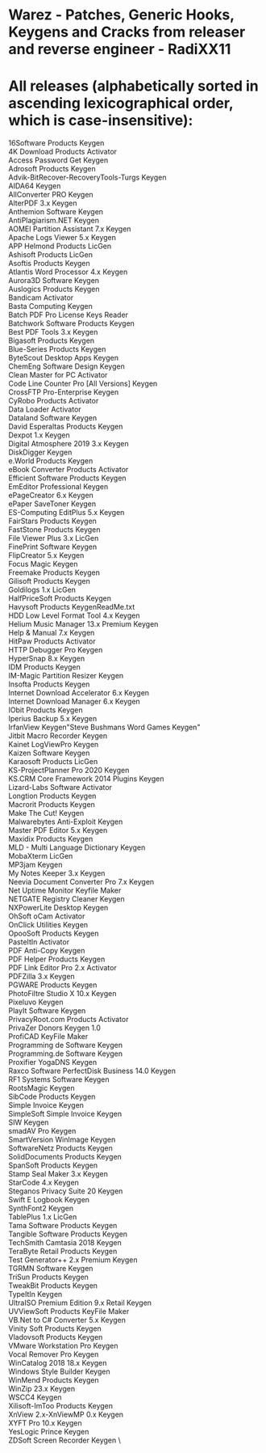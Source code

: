  #  Warez - Patches, Generic Hooks, Keygens and Cracks from releaser and reverse engineer - RadiXX11
 
  #  All releases (alphabetically sorted in ascending lexicographical order, which is case-insensitive):

16Software Products Keygen \
4K Download Products Activator \
Access Password Get Keygen \
Adrosoft Products Keygen \
Advik-BitRecover-RecoveryTools-Turgs Keygen \
AIDA64 Keygen \
AllConverter PRO Keygen \
AlterPDF 3.x Keygen \
Anthemion Software Keygen \
AntiPlagiarism.NET Keygen \
AOMEI Partition Assistant 7.x Keygen \
Apache Logs Viewer 5.x Keygen \
APP Helmond Products LicGen \
Ashisoft Products LicGen \
Asoftis Products Keygen \
Atlantis Word Processor 4.x Keygen \
Aurora3D Software Keygen \
Auslogics Products Keygen \
Bandicam Activator \
Basta Computing Keygen \
Batch PDF Pro License Keys Reader \
Batchwork Software Products Keygen \
Best PDF Tools 3.x Keygen \
Bigasoft Products Keygen \
Blue-Series Products Keygen \
ByteScout Desktop Apps Keygen \
ChemEng Software Design Keygen \
Clean Master for PC Activator \
Code Line Counter Pro [All Versions] Keygen \
CrossFTP Pro-Enterprise Keygen \
CyRobo Products Activator \
Data Loader Activator \
Dataland Software Keygen \
David Esperaltas Products Keygen \
Dexpot 1.x Keygen \
Digital Atmosphere 2019 3.x Keygen \
DiskDigger Keygen \
e.World Products Keygen \
eBook Converter Products Activator \
Efficient Software Products Keygen \
EmEditor Professional Keygen \
ePageCreator 6.x Keygen \
ePaper SaveToner Keygen \
ES-Computing EditPlus 5.x Keygen \
FairStars Products Keygen \
FastStone Products Keygen \
File Viewer Plus 3.x LicGen \
FinePrint Software Keygen \
FlipCreator 5.x Keygen \
Focus Magic Keygen \
Freemake Products Keygen \
Gilisoft Products Keygen \
Goldilogs 1.x LicGen \
HalfPriceSoft Products Keygen \
Havysoft Products KeygenReadMe.txt \
HDD Low Level Format Tool 4.x Keygen \
Helium Music Manager 13.x Premium Keygen \
Help & Manual 7.x Keygen \
HitPaw Products Activator \
HTTP Debugger Pro Keygen \
HyperSnap 8.x Keygen \
IDM Products Keygen \
IM-Magic Partition Resizer Keygen \
Insofta Products Keygen \
Internet Download Accelerator 6.x Keygen \
Internet Download Manager 6.x Keygen \
IObit Products Keygen \
Iperius Backup 5.x Keygen \
IrfanView Keygen"Steve Bushmans Word Games Keygen" \
Jitbit Macro Recorder Keygen \
Kainet LogViewPro Keygen \
Kaizen Software Keygen \
Karaosoft Products LicGen \
KS-ProjectPlanner Pro 2020 Keygen \
KS.CRM Core Framework 2014 Plugins Keygen \
Lizard-Labs Software Activator \
Longtion Products Keygen \
Macrorit Products Keygen \
Make The Cut! Keygen \
Malwarebytes Anti-Exploit Keygen \
Master PDF Editor 5.x Keygen \
Maxidix Products Keygen \
MLD - Multi Language Dictionary Keygen \
MobaXterm LicGen \
MP3jam Keygen \
My Notes Keeper 3.x Keygen \
Neevia Document Converter Pro 7.x Keygen \
Net Uptime Monitor Keyfile Maker \
NETGATE Registry Cleaner Keygen \
NXPowerLite Desktop Keygen \
OhSoft oCam Activator \
OnClick Utilities Keygen \
OpooSoft Products Keygen \
PasteItIn Activator \
PDF Anti-Copy Keygen \
PDF Helper Products Keygen \
PDF Link Editor Pro 2.x Activator \
PDFZilla 3.x Keygen \
PGWARE Products Keygen \
PhotoFiltre Studio X 10.x Keygen \
Pixeluvo Keygen \
PlayIt Software Keygen \
PrivacyRoot.com Products Activator \
PrivaZer Donors Keygen 1.0 \
ProfiCAD KeyFile Maker \
Programming de Software Keygen \
Programming.de Software Keygen \
Proxifier YogaDNS Keygen \
Raxco Software PerfectDisk Business 14.0 Keygen \
RF1 Systems Software Keygen \
RootsMagic Keygen \
SibCode Products Keygen \
Simple Invoice Keygen \
SimpleSoft Simple Invoice Keygen \
SIW Keygen \
smadAV Pro Keygen \
SmartVersion WinImage Keygen \
SoftwareNetz Products Keygen \
SolidDocuments Products Keygen \
SpanSoft Products Keygen \
Stamp Seal Maker 3.x Keygen \
StarCode 4.x Keygen \
Steganos Privacy Suite 20 Keygen \
Swift E Logbook Keygen \
SynthFont2 Keygen \
TablePlus 1.x LicGen \
Tama Software Products Keygen \
Tangible Software Products Keygen \
TechSmith Camtasia 2018 Keygen \
TeraByte Retail Products Keygen \
Test Generator++ 2.x Premium Keygen \
TGRMN Software Keygen \
TriSun Products Keygen \
TweakBit Products Keygen \
TypeItIn Keygen \
UltraISO Premium Edition 9.x Retail Keygen \
UVViewSoft Products KeyFile Maker \
VB.Net to C# Converter 5.x Keygen \
Vinity Soft Products Keygen \
Vladovsoft Products Keygen \
VMware Workstation Pro Keygen \
Vocal Remover Pro Keygen \
WinCatalog 2018 18.x Keygen \
Windows Style Builder Keygen \
WinMend Products Keygen \
WinZip 23.x Keygen \
WSCC4 Keygen \
Xilisoft-ImToo Products Keygen \
XnView 2.x-XnViewMP 0.x Keygen \
XYFT Pro 10.x Keygen \
YesLogic Prince Keygen \
ZDSoft Screen Recorder Keygen \
